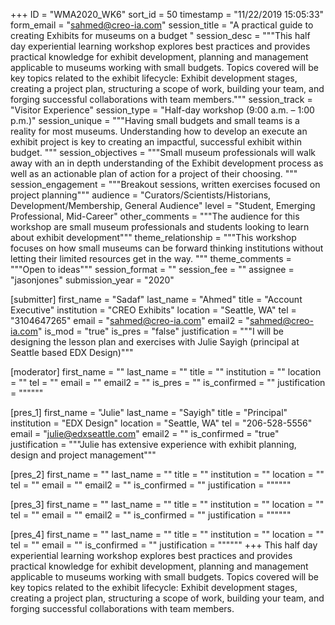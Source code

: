 +++
ID = "WMA2020_WK6"
sort_id = 50
timestamp = "11/22/2019 15:05:33"
form_email = "sahmed@creo-ia.com"
session_title = "A practical guide to creating Exhibits for museums on a budget "
session_desc = """This half day experiential learning workshop explores best practices and provides practical knowledge for exhibit development, planning and management applicable to museums working with small budgets. Topics covered will be key topics related to the exhibit lifecycle: Exhibit development stages, creating a project plan, structuring a scope of work, building your team, and forging successful collaborations with team members."""
session_track = "Visitor Experience"
session_type = "Half-day workshop (9:00 a.m. – 1:00 p.m.)"
session_unique = """Having small budgets and small teams is a reality for most museums. Understanding how to develop an execute an exhibit project is key to creating an impactful, successful exhibit within budget. """
session_objectives = """Small museum professionals will walk away with an in depth understanding of the Exhibit development process as well as an actionable plan of action for a project of their choosing. """
session_engagement = """Breakout sessions, written exercises focused on project planning"""
audience = "Curators/Scientists/Historians, Development/Membership, General Audience"
level = "Student, Emerging Professional, Mid-Career"
other_comments = """The audience for this workshop are small museum professionals and students looking to learn about exhibit development"""
theme_relationship = """This workshop focuses on how small museums can be forward thinking institutions without letting their limited resources get in the way. """
theme_comments = """Open to ideas"""
session_format = ""
session_fee = ""
assignee = "jasonjones"
submission_year = "2020"

[submitter]
first_name = "Sadaf"
last_name = "Ahmed"
title = "Account Executive"
institution = "CREO Exhibits"
location = "Seattle, WA"
tel = "3104647265"
email = "sahmed@creo-ia.com"
email2 = "sahmed@creo-ia.com"
is_mod = "true"
is_pres = "false"
justification = """I will be designing the lesson plan and exercises with Julie Sayigh (principal at Seattle based EDX Design)"""

[moderator]
first_name = ""
last_name = ""
title = ""
institution = ""
location = ""
tel = ""
email = ""
email2 = ""
is_pres = ""
is_confirmed = ""
justification = """"""

[pres_1]
first_name = "Julie"
last_name = "Sayigh"
title = "Principal"
institution = "EDX Design"
location = "Seattle, WA"
tel = "206-528-5556"
email = "julie@edxseattle.com"
email2 = ""
is_confirmed = "true"
justification = """Julie has extensive experience with exhibit planning, design and project management"""

[pres_2]
first_name = ""
last_name = ""
title = ""
institution = ""
location = ""
tel = ""
email = ""
email2 = ""
is_confirmed = ""
justification = """"""

[pres_3]
first_name = ""
last_name = ""
title = ""
institution = ""
location = ""
tel = ""
email = ""
email2 = ""
is_confirmed = ""
justification = """"""

[pres_4]
first_name = ""
last_name = ""
title = ""
institution = ""
location = ""
tel = ""
email = ""
is_confirmed = ""
justification = """"""
+++
This half day experiential learning workshop explores best practices and provides practical knowledge for exhibit development, planning and management applicable to museums working with small budgets. Topics covered will be key topics related to the exhibit lifecycle: Exhibit development stages, creating a project plan, structuring a scope of work, building your team, and forging successful collaborations with team members.
